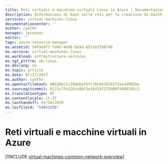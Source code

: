 ```yaml
---
title: Reti virtuali e macchine virtuali Linux in Azure | Documentazione Microsoft
description: Informazioni di base sulle reti per la creazione di macchine virtuali Linux in Azure.
services: virtual-machines-linux
documentationcenter: ''
author: cynthn
manager: jeconnoc
editor: ''
tags: azure-resource-manager
ms.assetid: 5493e9f7-7d45-4e98-be9a-657a53708746
ms.service: virtual-machines-linux
ms.workload: infrastructure-services
ms.tgt_pltfrm: vm-linux
ms.devlang: na
ms.topic: article
ms.date: 07/17/2017
ms.author: cynthn
ms.openlocfilehash: 80b266c1c39debaf5fc70c6538101f2ae1d991be
ms.sourcegitcommit: 8115c7fa126ce9bf3e16415f275680f4486192c1
ms.translationtype: HT
ms.contentlocale: it-IT
ms.lasthandoff: 01/24/2019
ms.locfileid: "54853256"
---
```

# <a name="virtual-networks-and-virtual-machines-in-azure"></a>Reti virtuali e macchine virtuali in Azure 

[!INCLUDE [virtual-machines-common-network-overview](../../../includes/virtual-machines-common-network-overview.md)]
